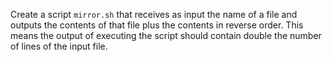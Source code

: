 Create a script `mirror.sh` that receives as input the name of a file and outputs the contents of that file plus the contents in reverse order. This means the output of executing the script should contain double the number of lines of the input file.